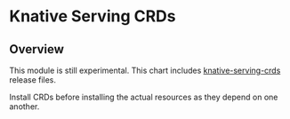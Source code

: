 # Knative Serving CRDs

## Overview

This module is still experimental.
This chart includes [knative-serving-crds](https://github.com/knative/docs/tree/master/docs/serving) release files.

Install CRDs before installing the actual resources as they depend on one another. 
